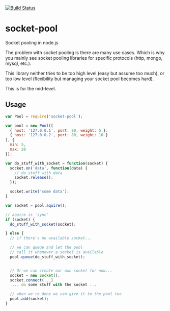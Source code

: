 [![Build Status](https://travis-ci.org/lovebear/socket-pool.png)](https://travis-ci.org/lovebear/socket-pool)

# socket-pool

Socket pooling in node.js

The problem with socket pooling is there are many use cases. Which is why you mainly see socket pooling libraries for specific protocols (http, mongo, mysql, etc.).

This library neither tries to be too high level (easy but assume too much), or too low level (flexibility but managing your socket pool becomes hard).

This is for the mid-level.

## Usage

```js
var Pool = require('socket-pool');

var pool = new Pool([
  { host: '127.0.0.1', port: 80, weight: 5 },
  { host: '127.0.0.2', port: 80, weight: 10 }
], {
  min: 5,
  max: 20
});

var do_stuff_with_socket = function(socket) {
  socket.on('data', function(data) {
    // do stuff with data
    socket.release();
  });

  socket.write('some data');
}

var socket = pool.aquire();

// aquire is 'sync'
if (socket) {
  do_stuff_with_socket(socket);

} else {
  // if there's no available socket... 

  // we can queue and let the pool
  // call it whenever a socket is available
  pool.queue(do_stuff_with_socket);


  // Or we can create our own socket for now...
  socket = new Socket();
  socket.connect(...)
  .... do some stuff with the socket ...

  // when we're done we can give it to the pool too
  pool.add(socket);
}
```




